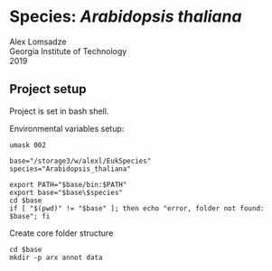 # Species: _Arabidopsis thaliana_
Alex Lomsadze  
Georgia Institute of Technology  
2019  
## Project setup
Project is set in bash shell.  

Environmental variables setup:  
```
umask 002

base="/storage3/w/alexl/EukSpecies"
species="Arabidopsis_thaliana"

export PATH="$base/bin:$PATH"
export base="$base\$species"
cd $base
if [ "$(pwd)" != "$base" ]; then echo "error, folder not found: $base"; fi
```
Create core folder structure
```
cd $base
mkdir -p arx annot data
```


